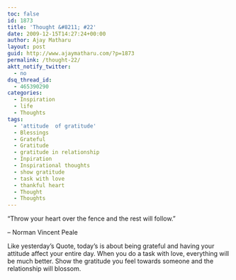 ```yaml
---
toc: false
id: 1873
title: 'Thought &#8211; #22'
date: 2009-12-15T14:27:24+00:00
author: Ajay Matharu
layout: post
guid: http://www.ajaymatharu.com/?p=1873
permalink: /thought-22/
aktt_notify_twitter:
  - no
dsq_thread_id:
  - 465390290
categories:
  - Inspiration
  - life
  - Thoughts
tags:
  - 'attitude  of gratitude'
  - Blessings
  - Grateful
  - Gratitude
  - gratitude in relationship
  - Inpiration
  - Inspirational thoughts
  - show gratitude
  - task with love
  - thankful heart
  - Thought
  - Thoughts
---
```

&#8220;Throw your heart over the fence and the rest will follow.&#8221;

&#8211; Norman Vincent Peale

Like yesterday&#8217;s Quote, today&#8217;s is about being grateful and having your attitude affect your entire day. When you do a task with love, everything will be much better. Show the gratitude you feel towards someone and the relationship will blossom.
